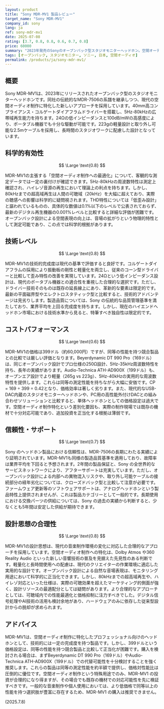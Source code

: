 ```yaml
---
layout: product
title: "Sony MDR-MV1 製品レビュー"
target_name: "Sony MDR-MV1"
company_id: sony
lang: ja
ref: sony-mdr-mv1
date: 2025-07-08
rating: [3.7, 0.8, 0.8, 0.6, 0.7, 0.8]
price: 60000
summary: "2023年発売のSonyのオープンバック型スタジオモニターヘッドホン。空間オーディオ制作に特化した設計で、5Hz-80kHzの広帯域再生と24Ωの低インピーダンスを実現。従来のMDR-7506の系譜を継ぎつつ、より現代的なニュートラルチューニングを採用。しかし399ドルという価格に対して、同等性能の競合製品が存在することでコストパフォーマンスは限定的。"
tags: [オープンバック, スタジオモニター, ソニー, 日本, 空間オーディオ]
permalink: /products/ja/sony-mdr-mv1/
---
```

## 概要

Sony MDR-MV1は、2023年にリリースされたオープンバック型のスタジオモニターヘッドホンです。同社の伝統的なMDR-7506の系譜を継承しつつ、現代の空間オーディオ制作に特化した新しいアプローチを採用しています。40mm高コンプライアンス・コルゲートダイアフラムドライバーを搭載し、5Hz-80kHzの広帯域再生能力を持ちます。24Ωの低インピーダンスと100dB/mWの高感度により、ポータブル機器でも十分な駆動が可能です。223gの軽量設計と取り外し可能な2.5mケーブルを採用し、長時間のスタジオワークに配慮した設計となっています。

## 科学的有効性

$$ \Large \text{0.8} $$

MDR-MV1の主張する「空間オーディオ制作への最適化」について、客観的な測定データでは一定の裏付けが確認できます。5Hz-80kHzの周波数特性は測定上確認され、ハイレゾ音源の再生において理論上の利点を持ちます。しかし、80kHzまでの超高域再生は人間の可聴域（20kHz）を大幅に超えており、実際の聴感への影響は科学的に疑問視されます。THD特性については「低歪み設計」と謳われているものの、具体的な数値は0.1%以下のレベルで公表されておらず、最新のデジタル再生機器の0.001%レベルと比較すると詳細な評価が困難です。オープンバック設計による空間表現の向上は、音場の拡がりという物理的特性として測定可能であり、この点では科学的根拠があります。

## 技術レベル

$$ \Large \text{0.8} $$

MDR-MV1の技術的完成度は現代の基準で評価すると良好です。コルゲートダイアフラムの採用により振動板の剛性と軽量化を両立し、従来のコーン型ドライバーと比較して歪み特性の改善を実現しています。24Ωという低インピーダンス設計は、現代のポータブル機器との適合性を重視した合理的な選択です。ただし、ドライバー技術そのものは既存の延長線上にあり、革新的な要素は限定的です。最新の平面磁界型やエレクトロスタティック型と比較すると、技術的アドバンテージは見劣りします。製造品質については、Sony の伝統的な品質管理基準を満たしており、業界平均を上回る完成度を持ちます。しかし、現在のハイエンドヘッドホン市場における技術水準から見ると、特筆すべき独自性は限定的です。

## コストパフォーマンス

$$ \Large \text{0.6} $$

MDR-MV1の価格は399ドル（約60,000円）ですが、同等の性能を持つ競合製品との比較では厳しい評価となります。Beyerdynamic DT 990 Pro（169ドル）は、同じオープンバック設計でプロ仕様の250Ω設計、5Hz-35kHz周波数特性を持ち、長年の実績があります。Audio-Technica ATH-AD900X（199ドル）も、オープンエア設計でより軽量（265g vs 223g）、5Hz-40kHzの実用的な周波数特性を提供します。これらは同等の測定性能を持ちながら大幅に安価です。CP = 169 ÷ 399 = 0.42となり、価格効率は著しく劣ります。また、現代的なUSB-DAC内蔵のスタジオモニターヘッドホンや、PC用の高性能外付けDACとの組み合わせソリューションと比較すると、単体ヘッドホンとしての価格設定は過大です。空間オーディオ制作特化という差別化要因も、実際の制作現場では既存の機材で十分対応可能であり、追加投資を正当化する根拠は薄弱です。

## 信頼性・サポート

$$ \Large \text{0.7} $$

Sony のヘッドホン製品における信頼性は、MDR-7506の長期にわたる実績により証明されています。MDR-MV1も同様の製造品質基準を適用しており、故障率は業界平均を下回ると予想されます。2年間の製品保証と、Sony の全世界的なサービスネットワークにより、アフターサポートは充実しています。ただし、オープンバック設計による内部への異物混入リスクや、取り外し可能ケーブルの接続部分の経年劣化については、クローズドバック型と比較して注意が必要です。ファームウェア更新等のソフトウェアサポートは、アナログヘッドホンという製品特性上提供されませんが、これは製品カテゴリーとして一般的です。長期使用における交換パーツの供給については、Sony の過去の実績から判断すると、少なくとも5年間は安定した供給が期待できます。

## 設計思想の合理性

$$ \Large \text{0.8} $$

MDR-MV1の設計思想は、現代の音楽制作環境の変化に対応した合理的なアプローチを採用しています。空間オーディオ制作への特化は、Dolby Atmos や360 Reality Audio といった新しい音響技術の普及を見据えた先見性のある判断です。軽量化と長時間使用への配慮は、現代のクリエイターの作業環境に適応した実用的な設計です。オープンバック設計による自然な音場表現は、モニタリング用途において科学的に正当化できます。しかし、80kHzまでの超高域再生や、ハイレゾ対応といった仕様は、実際の可聴効果を超えたマーケティング的側面が強く、設計リソースの最適配分としては疑問があります。より合理的なアプローチとしては、可聴域内での性能最適化と価格抑制に注力すべきでした。デジタル信号処理やAI技術の活用も検討余地があり、ハードウェアのみに依存した従来型設計からの脱却が求められます。

## アドバイス

MDR-MV1は、空間オーディオ制作に特化したプロフェッショナル向けのヘッドホンとして、技術的には一定の完成度を持つ製品です。しかし、399ドルという価格設定は、同等の性能を持つ競合製品と比較して正当化が困難です。購入を検討される場合は、まずBeyerdynamic DT 990 Pro（169ドル）やAudio-Technica ATH-AD900X（199ドル）での代替可能性を十分検討することを強く推奨します。これらの製品は同等の測定性能を約半額で提供し、価格対性能比は圧倒的に優位です。空間オーディオ制作という特殊用途でのみ、MDR-MV1 の投資が合理的になり得ますが、その場合でも既存の機材での対応可能性を先に検証すべきです。一般的な音楽制作や個人使用においては、より低価格で同等以上の性能を持つ選択肢が豊富に存在するため、MDR-MV1 の購入は推奨できません。

(2025.7.8)